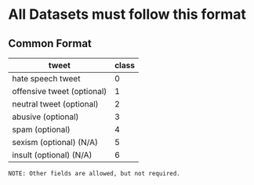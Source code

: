 # All Datasets must follow this format

## Common Format

| tweet                      | class |
| -------------------------- | ----- |
| hate speech tweet          | 0     |
| offensive tweet (optional) | 1     |
| neutral tweet (optional)   | 2     |
| abusive (optional)         | 3     |
| spam (optional)            | 4     |
| sexism (optional) (N/A)    | 5     |
| insult (optional) (N/A)    | 6     |

    NOTE: Other fields are allowed, but not required.
